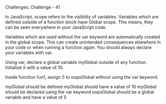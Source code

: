 Challenges: Challenge - 41

In JavaScript, scope refers to the visibility of variables. Variables which are defined outside of a function block have Global scope. This means, they can be seen everywhere in your JavaScript code.

Variables which are used without the var keyword are automatically created in the global scope. This can create unintended consequences elsewhere in your code or when running a function again. You should always declare your variables with var.

Using var, declare a global variable myGlobal outside of any function. Initialize it with a value of 10.

Inside function fun1, assign 5 to oopsGlobal without using the var keyword.

myGlobal should be defined
myGlobal should have a value of 10
myGlobal should be declared using the var keyword
oopsGlobal should be a global variable and have a value of 5